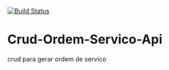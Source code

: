 [![Build Status](https://travis-ci.com/sirnande/Crud-Ordem-Servico-Api.svg?branch=master)](https://travis-ci.com/sirnande/Crud-Ordem-Servico-Api)

# Crud-Ordem-Servico-Api
crud para gerar ordem de servico
